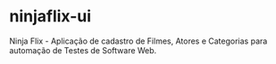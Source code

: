 # ninjaflix-ui
Ninja Flix - Aplicação de cadastro de Filmes, Atores e Categorias para automação de Testes de Software Web.
